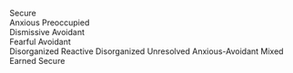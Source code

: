 Secure  
Anxious Preoccupied  
Dismissive Avoidant  
Fearful Avoidant  
Disorganized Reactive 
Disorganized Unresolved
Anxious-Avoidant Mixed  
Earned Secure  